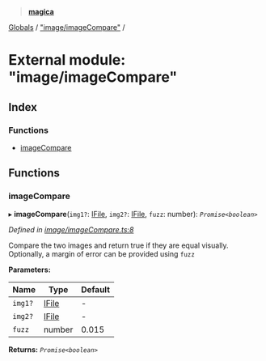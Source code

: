 > **[magica](../README.md)**

[Globals](../README.md) / ["image/imageCompare"](_image_imagecompare_.md) /

# External module: "image/imageCompare"

## Index

### Functions

* [imageCompare](_image_imagecompare_.md#imagecompare)

## Functions

###  imageCompare

▸ **imageCompare**(`img1?`: [IFile](../interfaces/_types_.ifile.md), `img2?`: [IFile](../interfaces/_types_.ifile.md), `fuzz`: number): *`Promise<boolean>`*

*Defined in [image/imageCompare.ts:8](https://github.com/cancerberoSgx/magica/blob/80b354c/src/image/imageCompare.ts#L8)*

Compare the two images and return true if they are equal visually. Optionally, a margin of error can be provided using `fuzz`

**Parameters:**

Name | Type | Default |
------ | ------ | ------ |
`img1?` | [IFile](../interfaces/_types_.ifile.md) | - |
`img2?` | [IFile](../interfaces/_types_.ifile.md) | - |
`fuzz` | number | 0.015 |

**Returns:** *`Promise<boolean>`*
